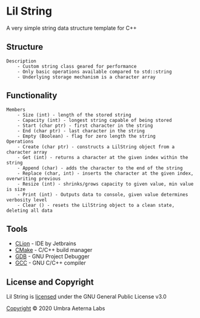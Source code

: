 # Lil String
A very simple string data structure template for C++

## Structure
```
Description
    - Custom string class geared for performance
    - Only basic operations available compared to std::string
    - Underlying storage mechanism is a character array
```

## Functionality
```
Members
    - Size (int) - length of the stored string
    - Capacity (int) - longest string capable of being stored
    - Start (char ptr) - first character in the string
    - End (char ptr) - last character in the string
    - Empty (Boolean) - flag for zero length the string
Operations
    - Create (char ptr) - constructs a LilString object from a character array
    - Get (int) - returns a character at the given index within the string
    - Append (char) - adds the character to the end of the string
    - Replace (char, int) - inserts the character at the given index, overwriting previous
    - Resize (int) - shrinks/grows capacity to given value, min value is size
    - Print (int) - Outputs data to console, given value determines verbosity level
    - Clear () - resets the LilString object to a clean state, deleting all data
```

## Tools
* [CLion](https://www.jetbrains.com/clion/documentation/) -  IDE by Jetbrains
* [CMake](https://cmake.org/documentation/) - C/C++ build manager
* [GDB](https://www.gnu.org/software/gdb/documentation/) - GNU Project Debugger
* [GCC](https://gcc.gnu.org/onlinedocs/) - GNU C/C++ compiler

## License and Copyright
Lil String is [licensed](LICENSE) under the GNU General Public License v3.0

[Copyright](COPYRIGHT) &copy; 2020 Umbra Aeterna Labs
